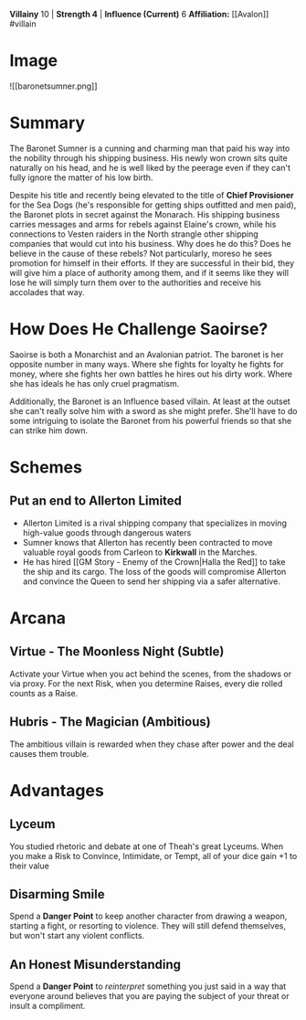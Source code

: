 **Villainy** 10 | **Strength 4** | **Influence (Current)** 6
**Affiliation:** [[Avalon]]
#villain
# Image
![[baronetsumner.png]]
# Summary
The Baronet Sumner is a cunning and charming man that paid his way into the nobility through his shipping business.  His newly won crown sits quite naturally on his head, and he is well liked by the peerage even if they can't fully ignore the matter of his low birth.

Despite his title and recently being elevated to the title of **Chief Provisioner** for the Sea Dogs (he's responsible for getting ships outfitted and men paid), the Baronet plots in secret against the Monarach.  His shipping business carries messages and arms for rebels against Elaine's crown, while his connections to Vesten raiders in the North strangle other shipping companies that would cut into his business.  Why does he do this?  Does he believe in the cause of these rebels?  Not particularly, moreso he sees promotion for himself in their efforts.  If they are successful in their bid, they will give him a place of authority among them, and if it seems like they will lose he will simply turn them over to the authorities and receive his accolades that way.

# How Does He Challenge Saoirse?
Saoirse is both a Monarchist and an Avalonian patriot.  The baronet is her opposite number in many ways.  Where she fights for loyalty he fights for money, where she fights her own battles he hires out his dirty work.  Where she has ideals he has only cruel pragmatism.

Additionally, the Baronet is an Influence based villain.  At least at the outset she can't really solve him with a sword as she might prefer.  She'll have to do some intriguing to isolate the Baronet from his powerful friends so that she can strike him down.

# Schemes
## Put an end to Allerton Limited
- Allerton Limited is a rival shipping company that specializes in moving high-value goods through dangerous waters
- Sumner knows that Allerton has recently been contracted to move valuable royal goods from Carleon to **Kirkwall** in the Marches.
- He has hired [[GM Story - Enemy of the Crown|Halla the Red]] to take the ship and its cargo.  The loss of the goods will compromise Allerton and convince the Queen to send her shipping via a safer alternative.

# Arcana
## Virtue - The Moonless Night (Subtle)
Activate your Virtue when you act behind the scenes, from the shadows or via proxy.  For the next Risk, when you determine Raises, every die rolled counts as a Raise.

## Hubris - The Magician (Ambitious)
The ambitious villain is rewarded when they chase after power and the deal causes them trouble.

# Advantages
## Lyceum
You studied rhetoric and debate at one of Theah's great Lyceums.  When you make a Risk to Convince, Intimidate, or Tempt, all of your dice gain +1 to their value

## Disarming Smile
Spend a **Danger Point** to keep another character from drawing a weapon, starting a fight, or resorting to violence.  They will still defend themselves, but won't start any violent conflicts.

## An Honest Misunderstanding
Spend a **Danger Point** to *reinterpret* something you just said in a way that everyone around believes that you are paying the subject of your threat or insult a compliment.
